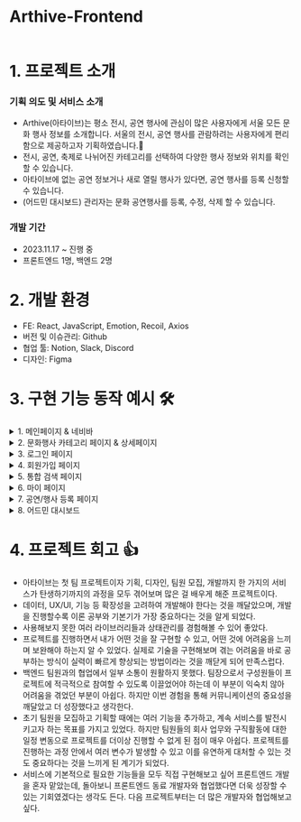 # Arthive-Frontend

<img alt="" src="https://img1.daumcdn.net/thumb/R1280x0/?scode=mtistory2&fname=https%3A%2F%2Fblog.kakaocdn.net%2Fdn%2FcFDeKg%2FbtsAPXufKUu%2FUSRknuDPdlFkaWfpPgPS2k%2Fimg.png">


# 1. 프로젝트 소개
### 기획 의도 및 서비스 소개

- Arthive(아타이브)는 평소 전시, 공연 행사에 관심이 많은 사용자에게 서울 모든 문화 행사 정보를 소개합니다. 서울의 전시, 공연 행사를 관람하려는 사용자에게 편리함으로 제공하고자 기획하였습니다.🎨
- 전시, 공연, 축제로 나뉘어진 카테고리를 선택하여 다양한 행사 정보와 위치를 확인할 수 있습니다.
- 아타이브에 없는 공연 정보거나 새로 열릴 행사가 있다면, 공연 행사를 등록 신청할 수 있습니다.
- (어드민 대시보드) 관리자는 문화 공연행사를 등록, 수정, 삭제 할 수 있습니다. 

### 개발 기간

- 2023.11.17 ~ 진행 중
- 프론트엔드 1명, 백엔드 2명

  
# 2. 개발 환경
- FE: React, JavaScript, Emotion, Recoil, Axios
- 버전 및 이슈관리: Github
- 협업 툴: Notion, Slack, Discord
- 디자인: Figma


# 3. 구현 기능 동작 예시 🛠

<details>
 <summary>1. 메인페이지 & 네비바</summary>
 
 ![메인페이지](https://github.com/Arthive-project/Arthive-FE/assets/111138337/0c3be09a-51f7-4222-98a0-0b481ec8f09c)

 1. 메인 페이지
    - AdBanner 슬라이드 자동으로 전환
      - 배너 클릭 시 해당 공연 상세 페이지로 이동
       - SubBanner 슬라이드 화살표 클릭시 다음 아이템으로 이동
           - 포스터 클릭 시 해당 공연 상세 페이지로 이동
           - 더보기 클릭 시 해당 카테고리 페이지로 이동
 
![네비바](https://github.com/Arthive-project/Arthive-FE/assets/111138337/245bbdde-fffb-4cbf-8fe5-65896d41880a)

2. 네비바
    - 로고
        - 클릭 시 메인 페이로 이동
    - 카테고리
        - 마우스 오버 시 상세 카테고리 메뉴 드롭 다운
        - 전시, 공연, 축제, 커뮤니티 게시판으로 이동
        - 로그인, 회원가입 페이지로 이동
        - 마이페이지, 찜 목록, 검색 페이지로 이동
     
![로그아웃](https://github.com/Arthive-project/Arthive-FE/assets/111138337/eaf0d811-3e6a-41cb-8ce3-1c4e73c91b83)
    
   - 로그인 상태 
       - 로그인 버튼 → 유저 이름으로 변경
       - 회원가입 버튼 → 로그아웃 버튼으로 변경
   - 로그아웃
       - 로그아웃 버튼 클릭 시 로그아웃 컨펌 안내창 표시
       - 로그아웃 컨펌 확인 시 localStorage의 accessToken과 refreshToken 삭제
</details>

<details>
 <summary>2. 문화행사 카테고리 페이지 & 상세페이지</summary>

![2 문화행사](https://github.com/Arthive-project/Arthive-FE/assets/111138337/8ad153f0-1ac4-4885-91ad-23db2ef7f46c)

1. 문화행사 카테고리 페이지
    - 대분류 카테고리 클릭 시 해당 카테고리 전체 데이터 렌더링
    - 세부 카테고리 클릭 시 세부 카테고리로 렌더링
    - (무한 스크롤 구현 진행중)
2. 상세 페이지
    - 공연 포스터 및 타이틀 클릭 시 상세 페이지로 이동
    - 공연 상세 정보 확인, 해당 공연의 홈페이지로 이동 가능
    - 위도 경도 데이터 주소로 전환
    - Kakao 지도 api로 공연 장소 확인
    - 프로그램 출연자, 추가 정보, 기타 내용이 기입되어 있는 경우만 항목 렌더링
</details>

<details>
 <summary>3. 로그인 페이지</summary>
 
![로그인](https://github.com/Arthive-project/Arthive-FE/assets/111138337/fa0b6496-942d-4168-9133-848828956435)

1. 유효성 검사
    - Email: email 형식이 맞는지, 입력 값이 있는지 검사
    - Password: 입력 값이 있는지 검사
2. 로그인
    - 성공: AccessToken과 RefreshToken을 localStorage에 저장
    - 실패: 유효성 검사를 통과하지 못했거나, Email-Password가 일치 하지 않을 때 안내창 출력
    - (자동 로그인, 자동 로그아웃 구현 예정)
 
</details>

<details>
 <summary>4. 회원가입 페이지</summary>

 ![회원가입](https://github.com/Arthive-project/Arthive-FE/assets/111138337/cd2321ab-a7c9-4cd6-a307-b5d5aa3cfd4a)


1. 유효성 검사
    - 이메일: 이메일 형식에 맞는지 확인
    - 비밀번호: 영문, 숫자, 특수문자 포함 8~20자 확인
    - 비밀번호 확인: 입력한 비밀번호와 일치하는지 확인
    - 성함: 두 글자 이상 입력했는지 확인
    - 생년월일: 입력했는지 확인
    - 휴대전화: 명시한 형식에 맞게 입력했는지 확인
2. 회원 가입 성공
    - 로그인 페이지로 이동
  
 ![회원가입불가](https://github.com/Arthive-project/Arthive-FE/assets/111138337/f9bcbc5e-d8ee-4f95-b793-6a5f61dadb5e)


3. 회원 가입 불가 안내
    - 이미 가입된 email인 경우
    - 유효성 검사를 통과하지 못한 경우
 
</details>

<details>
 <summary>5. 통합 검색 페이지</summary>
 (구현 진행중입니다!)
1. 키워드 검색
2. 일치하는 공연 정보 렌더링
</details>

<details>
 <summary>6. 마이 페이지</summary>
  
![휴대폰번호변경](https://github.com/Arthive-project/Arthive-FE/assets/111138337/f327c3a7-0732-4ac3-853d-a222ea6228c0)

 1. 회원 정보
    - 로그인한 유저의 회원 정보를 요청하여 이름, 이메일, 생년월일 표시
    - 회원 정보 수정
        - 휴대폰 번호 변경: 유효성 검사 후 업데이트
        - 비밀번호 변경: 비밀번호 변경 페이지로 이동
</details>

<details>
 <summary>7. 공연/행사 등록 페이지</summary>
 
![공연행사등록신청폼](https://github.com/Arthive-project/Arthive-FE/assets/111138337/c3aa30bd-4ab8-484f-b23e-4184087a1ead)

1. 공연/행사 등록 폼
    - 유저는 신청 폼을 작성한 후 신청 완료
    - 필수항목 입력 확인
 
</details>

<details>
 <summary>8. 어드민 대시보드</summary>
  
![어드민로그인로그아웃](https://github.com/Arthive-project/Arthive-FE/assets/111138337/71cca7af-215e-44bd-973c-bdc7cd0845a1)

1. 어드민 대시보드
    - 어드민 Email-Password로 로그인 시 어드민 대시보드로 이동
        - 어드민 대시보드 레이아웃으로 변경 됨
        - 로그아웃 시 유저 레이아웃으로 변경 및 메인 페이지로 이동
     
      
![어드민_게시물등록](https://github.com/Arthive-project/Arthive-FE/assets/111138337/4a2c8363-f2f7-40d7-bb67-6bf91900a3a5)
  ![게시물검색필터](https://github.com/Arthive-project/Arthive-FE/assets/111138337/fdc8c369-b56d-472c-aea7-b4864e3f2a1d)

2. 문화 정보 게시물 관리
    - 문화행사 정보 게시물 전체 렌더링
    - 문화행사 정보 키워드 검색
    - 게시물 등록
        - Kakao 지도 api 활용하여 상세 주소 입력시 위도, 경도 자동 변환
        - 이미지 미리보기
    - 등록된 게시물 수정, 삭제

<img width="1419" alt="스크린샷 2024-01-15 오후 2 52 49" src="https://github.com/Arthive-project/Arthive-FE/assets/111138337/94ca979e-7bd6-4595-a83c-30d94c8e1aab">

3. 유저 관리
    - 회원가입된 전체 유저 목록
    - 유저 상세 정보 확인
</details>

# 4. 프로젝트 회고 👍

- 아타이브는 첫 팀 프로젝트이자 기획, 디자인, 팀원 모집, 개발까지 한 가지의 서비스가 탄생하기까지의 과정을 모두 겪어보며 많은 걸 배우게 해준 프로젝트이다.
- 데이터, UX/UI, 기능 등 확장성을 고려하여 개발해야 한다는 것을 깨달았으며, 개발을 진행할수록 이론 공부와 기본기가 가장 중요하다는 것을 알게 되었다.
- 사용해보지 못한 여러 라이브러리들과 상태관리를 경험해볼 수 있어 좋았다.
- 프로젝트를 진행하면서 내가 어떤 것을 잘 구현할 수 있고, 어떤 것에 어려움을 느끼며 보완해야 하는지 알 수 있었다. 실제로 기술을 구현해보며 겪는 어려움을 바로 공부하는 방식이 실력이 빠르게 향상되는 방법이라는 것을 깨닫게 되어 만족스럽다.
- 백엔드 팀원과의 협업에서 일부 소통이 원활하지 못했다. 팀장으로서 구성원들이 프로젝트에 적극적으로 참여할 수 있도록 이끌었어야 하는데 이 부분이 익숙치 않아 어려움을 겪었던 부분이 아쉽다. 하지만 이번 경험을 통해 커뮤니케이션의 중요성을 깨달았고 더 성장했다고 생각한다.
- 초기 팀원을 모집하고 기획할 때에는 여러 기능을 추가하고, 계속 서비스를 발전시키고자 하는 목표를 가지고 있었다. 하지만 팀원들의 회사 업무와 구직활동에 대한 일정 변동으로 프로젝트를 더이상 진행할 수 없게 된 점이 매우 아쉽다. 프로젝트를 진행하는 과정 안에서 여러 변수가 발생할 수 있고 이를 유연하게 대처할 수 있는 것도 중요하다는 것을 느끼게 된 계기가 되었다.
- 서비스에 기본적으로 필요한 기능들을 모두 직접 구현해보고 싶어 프론트엔드 개발을 혼자 맡았는데, 돌아보니 프론트엔드 동료 개발자와 협업했다면 더욱 성장할 수 있는 기회였겠다는 생각도 든다. 다음 프로젝트부터는 더 많은 개발자와 협업해보고 싶다.
